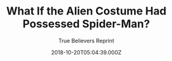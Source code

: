 ---
title: "What If the Alien Costume Had Possessed Spider-Man?"
subtitle: True Believers Reprint
date: 2018-10-20T05:04:39.000Z
permalink: /almanac/books/2018-10-20-what-if-the-alien-costume-had-possessed-spider-man/index.html
link: http://marvel.wikia.com/wiki/What_If%3F_Vol_2_4
rating: 3
---